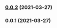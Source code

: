### [0.0.2](https://github.com/njbmartin/diggydb-nodejs/compare/0.0.1...0.0.2) (2021-03-27)

### 0.0.1 (2021-03-27)

